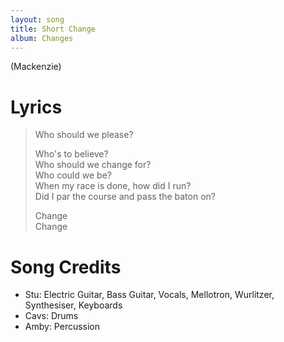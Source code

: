 ```yaml
---
layout: song
title: Short Change
album: Changes
---
```


(Mackenzie)

# Lyrics

> Who should we please?  
>  
> Who's to believe?  
> Who should we change for?  
> Who could we be?  
> When my race is done, how did I run?  
> Did I par the course and pass the baton on?  
>  
> Change  
> Change  

# Song Credits

* Stu: Electric Guitar, Bass Guitar, Vocals, Mellotron, Wurlitzer, Synthesiser, Keyboards
* Cavs: Drums
* Amby: Percussion
